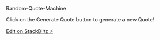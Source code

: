 Random-Quote-Machine

Click on the Generate Quote button to generate a new Quote!

[Edit on StackBlitz ⚡️](https://stackblitz.com/edit/react-sxuooh)
